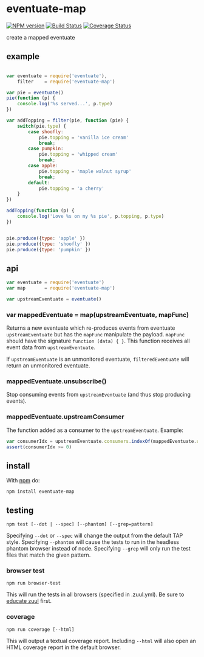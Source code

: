 # eventuate-map

[![NPM version](https://badge.fury.io/js/eventuate-map.png)](http://badge.fury.io/js/eventuate-map)
[![Build Status](https://travis-ci.org/Georgette/eventuate-map.svg?branch=master)](https://travis-ci.org/Georgette/eventuate-map)
[![Coverage Status](https://coveralls.io/repos/Georgette/eventuate-map/badge.png?branch=master)](https://coveralls.io/r/Georgette/eventuate-map?branch=master)
<!-- [![Sauce Test Status](https://saucelabs.com/browser-matrix/Georgette_github.svg)](https://saucelabs.com/u/Georgette_github) -->

create a mapped eventuate

## example


```javascript

var eventuate = require('eventuate'),
    filter    = require('eventuate-map')

var pie = eventuate()
pie(function (p) {
    console.log('%s served...', p.type)
})

var addTopping = filter(pie, function (pie) {
    switch(pie.type) {
        case shoofly:
            pie.topping = 'vanilla ice cream'
            break;
        case pumpkin:
            pie.topping = 'whipped cream'
            break;
        case apple:
            pie.topping = 'maple walnut syrup'
            break;
        default:
            pie.topping = 'a cherry'
    }
})

addTopping(function (p) {
    console.log('Love %s on my %s pie', p.topping, p.type)
})


pie.produce({type: 'apple' })
pie.produce({type: 'shoofly' })
pie.produce({type: 'pumpkin' })

```

## api

```javascript
var eventuate = require('eventuate')
var map       = require('eventuate-map')

var upstreamEventuate = eventuate()
```

### var mappedEventuate = map(upstreamEventuate, mapFunc)

Returns a new eventuate which re-produces events from eventuate `upstreamEventuate` but has the `mapFunc` manipulate the payload.  `mapFunc` should have the signature `function (data) { }`. This function receives all event data from `upstreamEventuate`.

If `upstreamEventuate` is an unmonitored eventuate, `filteredEventuate` will return an unmonitored eventuate.

### mappedEventuate.unsubscribe()

Stop consuming events from `upstreamEventuate` (and thus stop producing events).

### mappedEventuate.upstreamConsumer

The function added as a consumer to the `upstreamEventuate`. Example:

```javascript
var consumerIdx = upstreamEventuate.consumers.indexOf(mappedEventuate.upstreamConsumer)
assert(consumerIdx >= 0)
```

## install

With [npm](https://npmjs.org) do:

```
npm install eventuate-map
```

## testing

`npm test [--dot | --spec] [--phantom] [--grep=pattern]`

Specifying `--dot` or `--spec` will change the output from the default TAP style.
Specifying `--phantom` will cause the tests to run in the headless phantom browser instead of node.
Specifying `--grep` will only run the test files that match the given pattern.

### browser test

`npm run browser-test`

This will run the tests in all browsers (specified in .zuul.yml). Be sure to [educate zuul](https://github.com/defunctzombie/zuul/wiki/cloud-testing#2-educate-zuul) first.

### coverage

`npm run coverage [--html]`

This will output a textual coverage report. Including `--html` will also open
an HTML coverage report in the default browser.
